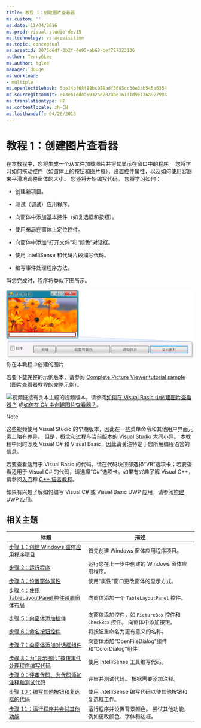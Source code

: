 ```yaml
---
title: 教程 1：创建图片查看器
ms.custom: ''
ms.date: 11/04/2016
ms.prod: visual-studio-dev15
ms.technology: vs-acquisition
ms.topic: conceptual
ms.assetid: 3071d6df-2b2f-4e95-ab68-bef727323136
author: TerryGLee
ms.author: tglee
manager: douge
ms.workload:
- multiple
ms.openlocfilehash: 5be14bf68f88bc058adf3685cc30e3ab545a6354
ms.sourcegitcommit: e13e61ddea6032a8282abe16131d9e136a927984
ms.translationtype: HT
ms.contentlocale: zh-CN
ms.lasthandoff: 04/26/2018
---
```

# <a name="tutorial-1-create-a-picture-viewer"></a>教程 1：创建图片查看器
在本教程中，您将生成一个从文件加载图片并将其显示在窗口中的程序。 您将学习如何拖动控件（如窗体上的按钮和图片框）、设置控件属性，以及如何使用容器来平滑地调整窗体的大小。 您还将开始编写代码。 您将学习如何：  

-   创建新项目。  

-   测试（调试）应用程序。  

-   向窗体中添加基本控件（如复选框和按钮）。  

-   使用布局在窗体上定位控件。  

-   向窗体中添加“打开文件”和“颜色”对话框。  

-   使用 IntelliSense 和代码片段编写代码。  

-   编写事件处理程序方法。  

 当您完成时，程序将类似下图所示。  

 ![在本教程中创建的图片](../ide/media/express_pictureviewerdone.png "Express_PictureViewerDone")  
你在本教程中创建的图片  

 若要下载完整的示例版本，请参阅 [Complete Picture Viewer tutorial sample](http://code.msdn.microsoft.com/Complete-Picture-Viewer-7d91d3a8)（图片查看器教程的完整示例）。  

 ![视频链接](../data-tools/media/playvideo.gif "PlayVideo")有关本主题的视频版本，请参阅[如何在 Visual Basic 中创建图片查看器？](http://go.microsoft.com/fwlink/?LinkId=205207) 或[如何在 C# 中创建图片查看器？](http://go.microsoft.com/fwlink/?LinkId=205198)。  

> [!NOTE]
>  这些视频使用 Visual Studio 的早期版本，因此在一些菜单命令和其他用户界面元素上略有差异。 但是，概念和过程与当前版本的 Visual Studio 大同小异。 本教程中同时涉及 Visual C# 和 Visual Basic，因此请关注特定于您所用编程语言的信息。  
>   
>  若要查看适用于 Visual Basic 的代码，请在代码块顶部选择“VB”选项卡；若要查看适用于 Visual C# 的代码，请选择“C#”选项卡。如果有兴趣了解 Visual C++，请参阅[入门](../ide/getting-started-with-cpp-in-visual-studio.md)和 [C++ 语言教程](http://www.cplusplus.com/doc/tutorial/)。  
>   
>  如果有兴趣了解如何编写 Visual C# 或 Visual Basic UWP 应用，请参阅[构建 UWP 应用](https://developer.microsoft.com/windows/apps)。

## <a name="related-topics"></a>相关主题  

|标题|描述|  
|-----------|-----------------|  
|[步骤 1：创建 Windows 窗体应用程序项目](../ide/step-1-create-a-windows-forms-application-project.md)|首先创建 Windows 窗体应用程序项目。|  
|[步骤 2：运行程序](../ide/step-2-run-your-program.md)|运行您在上一步中创建的 Windows 窗体应用程序。|  
|[步骤 3：设置窗体属性](../ide/step-3-set-your-form-properties.md)|使用“属性”窗口更改窗体的显示方式。|  
|[步骤 4：使用 TableLayoutPanel 控件设置窗体布局](../ide/step-4-lay-out-your-form-with-a-tablelayoutpanel-control.md)|向窗体添加一个 `TableLayoutPanel` 控件。|  
|[步骤 5：向窗体添加控件](../ide/step-5-add-controls-to-your-form.md)|向窗体添加控件，如 `PictureBox` 控件和 `CheckBox` 控件。 向窗体中添加按钮。|  
|[步骤 6：命名按钮控件](../ide/step-6-name-your-button-controls.md)|将按钮重命名为更有意义的名称。|  
|[步骤 7：向窗体添加对话框组件](../ide/step-7-add-dialog-components-to-your-form.md)|向窗体添加“OpenFileDialog”组件和“ColorDialog”组件。|  
|[步骤 8：为“显示图片”按钮事件处理程序编写代码](../ide/step-8-write-code-for-the-show-a-picture-button-event-handler.md)|使用 IntelliSense 工具编写代码。|  
|[步骤 9：评审代码、为代码添加注释和测试代码](../ide/step-9-review-comment-and-test-your-code.md)|评审并测试代码。 根据需要添加注释。|  
|[步骤 10：编写其他按钮和复选框的代码](../ide/step-10-write-code-for-additional-buttons-and-a-check-box.md)|使用 IntelliSense 编写代码以使其他按钮和复选框工作。|  
|[步骤 11：运行程序并尝试其他功能](../ide/step-11-run-your-program-and-try-other-features.md)|运行程序并设置背景颜色。 尝试其他功能，例如更改颜色、字体和边框。|
